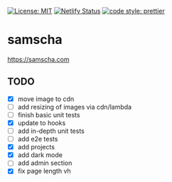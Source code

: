 [![License: MIT](https://img.shields.io/badge/License-MIT-yellow.svg)](https://opensource.org/licenses/MIT) [![Netlify Status](https://api.netlify.com/api/v1/badges/2161a579-85e6-4406-9d9b-024db9f9979a/deploy-status)](https://app.netlify.com/sites/samscha/deploys) [![code style: prettier](https://img.shields.io/badge/code_style-prettier-ff69b4.svg?style=flat-square)](https://github.com/prettier/prettier)

# samscha

https://samscha.com

## TODO

-   [x] move image to cdn
-   [ ] add resizing of images via cdn/lambda
-   [ ] finish basic unit tests
-   [x] update to hooks
-   [ ] add in-depth unit tests
-   [ ] add e2e tests
-   [x] add projects
-   [x] add dark mode
-   [ ] add admin section
-   [x] fix page length vh
